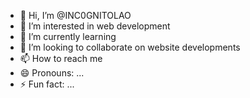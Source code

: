 - 👋 Hi, I’m @INC0GNITOLAO
- 👀 I’m interested in web development
- 🌱 I’m currently learning 
- 💞️ I’m looking to collaborate on website developments
- 📫 How to reach me 
- 😄 Pronouns: ...
- ⚡ Fun fact: ...

<!---
INC0GNITOLAO/INC0GNITOLAO is a ✨ special ✨ repository because its `README.md` (this file) appears on your GitHub profile.
You can click the Preview link to take a look at your changes.
--->
